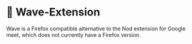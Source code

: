 # 👋 Wave-Extension
Wave is a Firefox compatible alternative to the Nod extension for Google meet, which does not currently have a Firefox version. 

